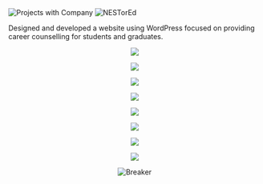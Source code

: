 <img src="https://user-images.githubusercontent.com/85858695/151645506-cdf599e6-21c3-49cf-9369-ac59f27618b1.png" alt="Projects with Company"/>
<img src="https://user-images.githubusercontent.com/85858695/166443796-c03797d8-95f7-45f0-a26c-9703608c3231.jpg" alt="NESTorEd"/>

<p>Designed and developed a website using WordPress focused on providing career counselling for students and graduates. </p>
<p align="center">
  <img src="https://user-images.githubusercontent.com/85858695/166440178-5dc96c79-642e-4cb9-b3d3-184308657108.JPG">
</p>
<p align="center">
  <img src="https://user-images.githubusercontent.com/85858695/166440324-7ea6d07a-5b41-4018-8dc5-82f4405a0184.JPG"><br>
</p>
<p align="center">
  <img src="https://user-images.githubusercontent.com/85858695/166440317-aeb2dbe2-e743-403a-9941-4e63163cc5e6.JPG"><br>
</p>
<p align="center">
  <img src="https://user-images.githubusercontent.com/85858695/166440322-0db1f9fb-91e0-4cc1-a2ba-811cf34c56b2.JPG"><br>
</p>
<p align="center">
  <img src="https://user-images.githubusercontent.com/85858695/166440622-da06e7e2-8c31-4e6b-8485-7e60544d3460.JPG"><br>
</p>
<p align="center">
  <img src="https://user-images.githubusercontent.com/85858695/166440612-7b60e2ba-9c54-4a18-b3c0-e814a33668cb.JPG"><br>
</p>
<p align="center">
  <img src="https://user-images.githubusercontent.com/85858695/166440619-aa6f1e78-0794-4747-b427-a79d7b261ebd.JPG"><br>
</p>
<p align="center">
  <img src="https://user-images.githubusercontent.com/85858695/166444064-cb23e22d-da5a-44d5-876a-00fb8a266d64.jpg"><br>
</p>
<p align="center">
 <img src="https://user-images.githubusercontent.com/85858695/151645991-d1b6b9a9-0503-43c2-824d-921ff256dca8.png" alt="Breaker"/>
</p>
